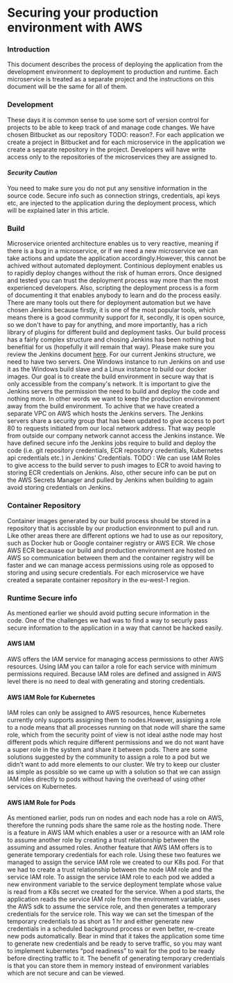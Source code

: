 # Securing your production environment with AWS

### Introduction
This document describes the process of deploying the application from the development environment to deployment to production and runtime. Each microservice is treated as a separate project and the instructions on this document will be the same for all of them.


### Development
These days it is common sense to use some sort of version control for projects to be able to keep track of and manage code changes. We have chosen Bitbucket as our repository TODO: reason?. For each application we create a project in Bitbucket and for each microservice in the application we create a separate repository in the project. Developers will have write access only to the repositories of the microservices they are assigned to. 

#### _Security Caution_
You need to make sure you do not put any sensitive information in the source code. Secure info such as connection strings, credentials, api keys etc, are injected to the application during the deployment process, which will be explained later in this article. 

### Build
Microservice oriented architecture enables us to very reactive, meaning if there is a bug in a microservice, or if we need a new microservice we can take actions and update the application accordingly.However, this cannot be achived without automated deployment. Continious deployment enables us to rapidly deploy changes without the risk of human errors. Once designed and tested you can trust the deployment process way more than the most experienced developers. Also, scripting the deployment process is a form of documenting it that enables anybody to learn and do the process easily. There are many tools out there for deployment automation but we have chosen Jenkins because firstly, it is one of the most popular tools, which means there is a good community support for it, secondly, it is open source, so we don't have to pay for anything, and more importantly, has a rich library of plugins for different build and deployment tasks. Our build process has a fairly complex structure and chosing Jenkins has been nothing but benefitial for us (hopefully it will remain that way). Please make sure you review the Jenkins document [here](https://github.com/Geeksltd/Olive/blob/master/docs/Microservices/DevOps/Jenkins.md).
For our current Jenkins structure, we need to have two servers. One Windows instance to run Jenkins on and use it as the Windows build slave and a Linux instance to build our docker images. Our goal is to create the build environment in secure way that is only accessible from the company's network. It is important to give the Jenkins servers the permission the need to build and deploy the code and nothing more. In other words we want to keep the production environment away from the build environment. To achive that we have created a separate VPC on AWS which hosts the Jenkins servers. The Jenkins servers share a security group that has been updated to give access to port 80 to requests initiated from our local network address. That way people from outside our company network cannot access the Jenkins instance.
We have defined secure info the Jenkins jobs require to build and deploy the code (i.e. git repository credentials, ECR repository credentials, Kubernetes api credentials etc.) in Jenkins' Credentials.
TODO : We can use IAM Roles to give access to the build server to push images to ECR to avoid having to storing ECR credentials on Jenkins. Also, other secure info can be put on the AWS Secrets Manager and pulled by Jenkins when building to again avoid storing credentials on Jenkins.

### Container Repository
Container images generated by our build process should be stored in a repository that is accissble by our production environment to pull and run. Like other areas there are different options we had to use as our repository, such as Docker hub or Google container registry or AWS ECR. We chose AWS ECR becauase our build and production environment are hosted on AWS so communication between them and the container registry will be faster and we can manage access permissions using role as opposed to storing and using secure credentials. 
For each microservice we have created a separate container repository in the eu-west-1 region. 

### Runtime Secure info
As mentioned earlier we should avoid putting secure information in the code. One of the challenges we had was to find a way to securly pass secure information to the application in a way that cannot be hacked easily. 

#### AWS IAM
AWS offers the IAM service for managing access permissions to other AWS resources. Using IAM you can tailor a role for each service with minimum permissions required. Because IAM roles are defined and assigned in AWS level there is no need to deal with generating and storing credentials.

#### AWS IAM Role for Kubernetes
IAM roles can only be assigned to AWS resources, hence Kubernetes currently only supports assigning them to nodes.However, assigning a role to a node means that all processes running on that node will share the same role, which from the security point of view is not ideal asthe node may host different pods which require different permissions and we do not want have a super role in the system and share it between pods.  There are some solutions suggested by the community to assign a role to a pod but we didn’t want to add more elements to our cluster. We try to keep our cluster as simple as possible so we came up with a solution so that we can assign IAM roles directly to pods without having the overhead of using other services on Kubernetes. 

#### AWS IAM Role for Pods
As mentioned earlier, pods run on nodes and each node has a role on AWS, therefore the running pods share the same role as the hosting node. There is a feature in AWS IAM which enables a user or a resource with an IAM role to assume another role by creating a trust relationship between the assuming and assumed roles. Another feature that AWS IAM offers is to generate temporary credentials for each role. Using these two features we managed to assign the service IAM role we created to our K8s pod. For that we had to create a trust relationship between the node IAM role and the service IAM role. To assign the service IAM role to each pod we added a new environment variable to the service deployment template whose value is read from a K8s secret we created for the service. When a pod starts, the application reads the service IAM role from the environment variable, uses the AWS sdk to assume the service role, and then generates a temporary credentials for the service role. This way we can set the timespan of the temporary credentials to as short as 1 hr and either generate new credentials in a scheduled background process or even better, re-create new pods automatically. Bear in mind that it takes the application some time to generate new credentials and be ready to serve traffic, so you may want to implement kubernetes “pod readiness” to wait for the pod to be ready before directing traffic to it.
The benefit of generating temporary credentials is that you can store them in memory instead of environment variables which are not secure and can be viewed.

